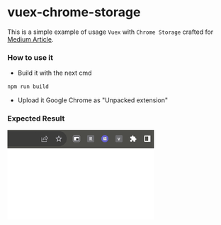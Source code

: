 # vuex-chrome-storage

This is a simple example of usage `Vuex` with `Chrome Storage` crafted for [Medium Article](https://artemzip.medium.com/chrome-storage-with-vue-js-in-chrome-extension-ec268a5289d5). 


### How to use it

- Build it with the next cmd
   
```bash
npm run build
```

- Upload it Google Chrome as "Unpacked extension"


### Expected Result

![result](img/vue-ext-with-chrome-storage.gif)
